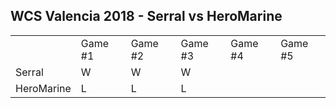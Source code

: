 ## WCS Valencia 2018 - Serral vs HeroMarine

<table>
    <tr>
        <td></td>
        <td>Game #1</td>
        <td>Game #2</td>
        <td>Game #3</td>
        <td>Game #4</td>
        <td>Game #5</td>
    </tr>
    <tr>
        <td>Serral</td>
        <td>W</td>
        <td>W</td>
        <td>W</td>
        <td></td>
        <td></td>
    </tr>
    <tr>
        <td>HeroMarine</td>
        <td>L</td>
        <td>L</td>
        <td>L</td>
        <td></td>
        <td></td>
    </tr>
</table>
